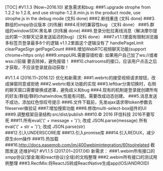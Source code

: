 [TOC]
#V1.1.3 (Now~2016.10) 紧急需求和bug:
###1.upgrade strophe from 1.2.2 to 1.2.8, and use strophe-1.2.8.min.js in the product mode, use strophe.js in the debug mode (文科 done)
###2.断线重连 (文科 done)
###3.群组的xmpp协议版本  (刘伟展)
###4.IE9的兼容性bug （文科 done）
###5.群组的windowSDK:黑名单 (刘伟展 done)
###6.登录分批拉离线消息（解决摩尔提出的第一次聊天记录发送延迟的bug）(文科 done）
###7.v1.1.1里面有限制浏览器多标签页登录最多8个的逻辑 v1.1.2里面这个逻辑没有了  handlePageLimit clearPageSign getPageCount
###8.增加WebRTC视频聊天功能(support chrome+https only)
###9.xmppURL需要容错检查: 如果用户自己加了ws://或者wss://前缀 要去除掉，避免报错！
###10.chatrooms的接口，应该用户点击之后才获取，不应该登录就自动获取！

#V1.1.4 (2016.11~2016.12) 优化和新需求:
###1.webrtc的接受视频请求按钮，改成弹窗同意或拒绝
###2.webrtc相关功能的实现
###3.leftbar分类切换时，右侧的聊天窗口需要替换成遮罩，避免歧义和bug
###4.现有的机制是登录就创建所有的好友/群组/群的chatwindow,性能有问题。需要改成动态创建。
###5.消息发送不成功，添加红色惊叹号提示
###6.文件下载前，先发ajax请求带token参数去fileserver做验证
###7.增加搜索功能
###8.修改multi-select-box组件的UI
###9.调整框架目录结构:src/dist/publish
###10.© 2016 环信科技  2016不要写死
###11.所有eval('(' + message + ')');  改成 JSON.parse(message)  所有 eval('(' + str + ')');  改成 JSON.parse(str)  
###12.引入UNDERSCORE库
###13.引入promise库
###14.引入REDUX，减少原生dom操作
###15.热加载
###16.http://docs.easemob.com/im/400webimintegration/60toolrelated 截图发送 还维护吗?
#V1.1.5 (2017.01~2017.06) 新需求：
###1.webim所有接口的xmpp协议(邹金海)和react协议(仝瑶)的文档整理
###2.webim所有接口的测试用例整理
###3.RectMix:将ReactJS转成ReactNative生成app(IOS/ANDROID)


 
